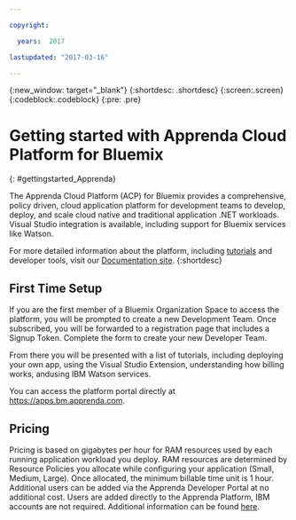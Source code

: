 ```yaml
---

copyright:

  years:  2017

lastupdated: "2017-03-16"

---
```


{:new_window: target="_blank"}
{:shortdesc: .shortdesc}
{:screen:.screen}
{:codeblock:.codeblock}
{:pre: .pre}


# Getting started with Apprenda Cloud Platform for Bluemix
{: #gettingstarted_Apprenda}

The Apprenda Cloud Platform (ACP) for Bluemix provides a comprehensive, policy driven, cloud application platform for development teams to develop, deploy, and scale cloud native and traditional application .NET workloads.  Visual Studio integration is available, including support for Bluemix services like Watson.

For more detailed information about the platform, including [tutorials](http://docs.apprenda.com/current/tutorials) and developer tools, visit our [Documentation site](http://docs.apprenda.com/current/developers).
{:shortdesc}


## First Time Setup
 If you are the first member of a Bluemix Organization Space to access the platform, you will be prompted to create a new Development Team. Once subscribed, you will be forwarded to a registration page that includes a Signup Token.  Complete the form to create your new Developer Team.

 From there you will be presented with a list of tutorials, including deploying your own app, using the Visual Studio Extension, understanding how billing works, andusing IBM Watson services.
 
 You can access the platform portal directly at https://apps.bm.apprenda.com.
 
## Pricing
 Pricing is based on gigabytes per hour for RAM resources used by each running application workload you deploy.  RAM resources are determined by Resource Policies you allocate while configuring your application (Small, Medium, Large). Once allocated, the minimum billable time unit is 1 hour. Additional users can be added via the Apprenda Developer Portal at no additional cost. Users are added directly to the Apprenda Platform, IBM accounts are not required. Additional information can be found [here](https://apps.bm.apprenda.com/tutorial/how-bluemix-net-billing-works.html).


<!-- Related links moved to toc file:
# Related Links
{: #rellinks notoc}

## Help and Support
{: #general}

* [Apprenda Home](https://apprenda.com/){:new_window}
* [For Developers](http://docs.apprenda.com/current/developers){:new_window}
* [Support](https://support.apprenda.com/hc/en-us){:new_window}
* [Slack User Group](https://apprenda-bluemix.slack.com){:new_window}

## Tutorials
{: #samples}

* [Tutorials Home](https://apps.bm.apprenda.com/tutorial/){:new_window}
* [Developer Tutorials Home](http://docs.apprenda.com/current/tutorials){:new_window}

## API Reference
{: #api}

* [Apprenda API Documentation](http://docs.apprenda.com/apprenda-apis){:new_window}
-->
